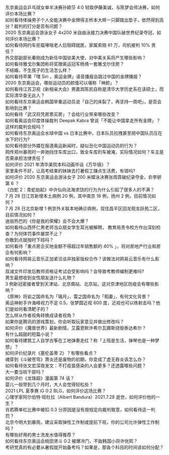 东京奥运会乒乓球女单半决赛孙颖莎 4:0 轻取伊藤美诚，与陈梦会师决赛，如何评价本场比赛？  
如何看待体操男子个人全能决赛中金牌得主桥本大辉一只脚踏出垫子，依然得到高分？裁判的打分是否有问题？  
2020 东京奥运会游泳女子 4x200 米自由泳接力决赛中国队破世界纪录夺冠，如何评价本场比赛？  
如何看待网约车拒载哮喘老人后阻碍就医，家属索赔 61 万，司机被判 10% 责任？  
外交部副部长秦刚成为新任中国驻美大使，对中美关系将产生哪些影响？  
如何看待雅戈尔集团称将奖赠奥运冠军杨倩一套雅戈尔住房？  
不结婚，不生孩子的生活怎么样？  
如何看待苹果「嘿 Siri ，奥运金牌」语音播报会跳过中国的金牌播报？  
2020 东京奥运会，哪些运动员的颜值可以堪称「神颜」？  
如何看待江苏卫视《新相亲大会》男嘉宾陈凯自称是清华大学历史系在读硕士，而实际清华查无此人？  
如何看待东京奥运会韩国举重运动员说「自己的床裂了，再坚持一周吧」，是否会影响到比赛？  
如何看待「武汉将凭房票买房」？会给行业带来哪些改变？  
如何看奥运会印度体操裁判 Deepak Kabra 曾说「不能让中国拿走所有金牌」？这样的裁判合规吗？  
如何看待东京奥运会水球中国 vs 日本比赛中，日本队员拉拽甚至把中国队员压在水下的行为?  
如何看待部分外媒在报道奥运新闻时，疑似丑化中国运动员的行为？  
网传郑州暴雨时一奔驰挡住车库出口，致全车库的车被淹，实际情况如何？车主是否需承担法律责任？  
如何评价 2021 年清华美院本科动画毕设《万华镜》？  
家里条件不好，让高考结束的妹妹去打暑假工赚点生活费，有错吗?  
如何评价 2020 东京奥运会游泳女子 200 米蝶泳决赛张雨霏破纪录夺金，俞李妍第 6 ？  
《白蛇 2：青蛇劫起》中许仙向法海求饶的行为为什么引起了很多人的不满？  
7 月 28 日江苏新增本土病例 20 例，其中南京 18 例，扬州 2 例，目前情况如何？  
7 月 28 日北京新增 1 例京外关联本地确诊病例，现住昌平区回龙观龙跃苑二区，目前情况如何？  
迪丽热巴的《你是我的荣耀》会不会大爆？  
如何看待山西怀仁男老师当众扇女学生耳光被解聘， 教育局责令校方作出深刻检查？为何体罚事件屡禁不止？  
你敢到点就按时下班吗？  
如何看待「重点房企买地金额不得超过年销售额的 40% 」，将对房地产行业和房企有何影响？  
如何看待网易云音乐正加紧洽谈非独家版权合作？该做法对网易云音乐有什么影响？  
双减文件印发后教师资格证考试会受影响吗？会导致考教师编制更难吗?  
男生最想收到女性朋友送什么礼物？  
3 例新冠密接者曾到天津站、北京南站、北京站，这对京津地区防疫会有哪些影响？  
《原神》将岩之国命名为「璃月」，雷之国命名为「稻妻」，有何文化背景？  
奥运神射手许海峰视力不足 0.5，张梦圆近视 600 度，近视也可以练射击吗？他们是如何看清靶子的？  
怎么样从作者视角转换成读者视角？  
如果你是腾讯的游戏策划，你会听取玩家意见并做出修改吗？  
如何评价《魔兽世界》最新剧情，艾露恩默许希尔瓦娜斯烧毁泰达希尔？  
有什么超甜的短篇小说？  
如何看待建筑工人自学古筝在工地弹奏走红？称「上班是生活，弹琴也是一种梦想」？  
如何评价纪录片《塞伦盖蒂 2》？有哪些看点？  
魂穿到《斗破苍穹》萧炎还是废物的初期，你变成了虚无吞炎该怎么办？  
如何看待张文宏深夜发文：不打疫苗感染的人会更多？还透露哪些问题？  
大一要当班干部吗？  
如何评价《龙珠超》漫画第 74 话？  
婴儿一般带到几个月时，大人会觉得轻松些？  
2021 LPL 夏季赛 iG 0:2 BLG，如何评价这场比赛？  
心理学家阿尔伯特·班杜拉（Albert Bandura）2021.7.28 逝世，如何评价他的一生？  
肖若腾单杠比赛中被扣 0.3 分原因是没有按规定向裁判致意，如何看待这一判罚？  
北京今明大到暴雨，建议采取弹性工作制或提前下班，你的公司允许弹性工作制吗？  
有哪些好用的男士洗发水值得推荐？  
如何看待东京奥运会桃田贤斗 0:2 被爆冷门，不敌韩国小将许侊熙？  
考研党真的有必要从暑假就开始备考吗？如果是，那各个科目的时间该如何分配？  
